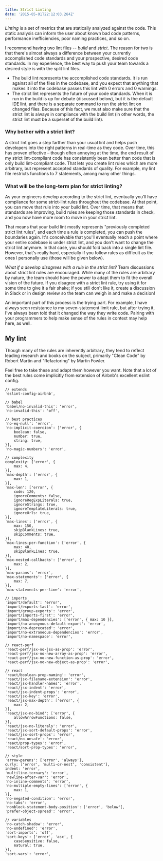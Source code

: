 ```yaml
---
title: Strict Linting
date: '2015-05-01T22:12:03.284Z'
---
```


_Linting_ is a set of metrics that are statically analyzed against the code. This static analysis can inform the user about known bad code patterns, performance inefficiencies, poor naming practices, and so on.

I recommend having two lint files -- _build_ and _strict_. The reason for two is that there's almost always a difference between your currently accomplished code standards and your prospective, desired code standards. In my experience, the best way to push your team towards a desired style is with the split lint files.

* The build lint represents the accomplished code standards. It is run against all of the files in the codebase, and you expect that anything that makes it into the codebase passes this lint with 0 errors and 0 warnings.
* The strict lint represents the future of your code standards. When it is run in the build is up for debate (discussed below), but it is the default IDE lint, and there is a separate command to run the strict lint on changed files. Because of this fact, we must also make sure that the strict lint is always in compliance with the build lint (in other words, the strict lint must be a superset of the build lint).


### Why bother with a strict lint?
A strict lint goes a step farther than your usual lint and helps push developers into the right patterns in real-time as they code. Over time, this has proven effective – though often annoying at the time, the end result of my strict lint-compliant code has consistently been better than code that is only build lint-compliant code. That lets you create lint rules which are more arbitrary, but represent accepted standards of quality. For example, my lint file restricts functions to 7 statements, among many other things.


### What will be the long-term plan for strict linting?
As your engineers develop according to the strict lint, eventually you'll have compliance for some strict-lint rules throughout the codebase. At that point, you can move that rule into your build lint. Over time, that means that standards are improving, build rules are keeping those standards in check, and you now have more room to move in your strict lint.

That means that your build lint mostly represents "previously completed strict lint rules", and each time a rule is completed, you can push the boundaries again. It's conceivable that you'll eventually reach a point where your entire codebase is under strict lint, and you don't want to change the strict lint anymore. In that case, you should fold back into a single lint file. However, that's really hard, especially if you follow rules as difficult as the ones I personally use (those will be given below).

_What if a develop disagrees with a rule in the strict lint?_
Team discussions about strict lint rules are encouraged. While many of the rules are arbitrary by nature, the team should have the power to adapt them to fit the overall vision of the future. If you disagree with a strict lint rule, try using it for some time to give it a fair shake; if you still don't like it, create a discussion in Slack or in design review so the team can weigh in and make a decision!

An important part of this process is the trying part. For example, I have always seen resistance to my seven-statement limit rule, but after trying it, I've always been told that it changed the way they write code. Pairing with your programmers to help make sense of the rules in context may help here, as well.



## My lint
Though many of the rules are inherently arbitrary, they tend to reflect leading research and books on the subject, primarily "Clean Code" by Robert Martin and "Refactoring" by Martin Fowler.

Feel free to take these and adapt them however you want. Note that a lot of the best rules come implicitly from extension of Airbnb's excellent eslint config.

```
// extends
'eslint-config-airbnb',

// babel
'babel/no-invalid-this': 'error',
'no-invalid-this': 'off',

// best practices
'no-eq-null': 'error',
'no-implicit-coercion': ['error', {
    boolean: false,
    number: true,
    string: true,
}],
'no-magic-numbers': 'error',

// complexity
complexity: ['error', {
    max: 4,
}],
'max-depth': ['error', {
    max: 1,
}],
'max-len': ['error', {
    code: 120,
    ignoreComments: false,
    ignoreRegExpLiterals: true,
    ignoreStrings: true,
    ignoreTemplateLiterals: true,
    ignoreUrls: true,
}],
'max-lines': ['error', {
    max: 150,
    skipBlankLines: true,
    skipComments: true,
}],
'max-lines-per-function': ['error', {
    max: 40,
    skipBlankLines: true,
}],
'max-nested-callbacks': ['error', {
    max: 2,
}],
'max-params': 'error',
'max-statements': ['error', {
    max: 7,
}],
'max-statements-per-line': 'error',

// imports
'import/default': 'error',
'import/exports-last': 'error',
'import/group-exports': 'error',
'import/imports-first': 'error',
'import/max-dependencies': ['error', { max: 10 }],
'import/no-anonymous-default-export': 'error',
'import/no-deprecated': 'error',
'import/no-extraneous-dependencies': 'error',
'import/no-namespace': 'error',

// react-perf
'react-perf/jsx-no-jsx-as-prop': 'error',
'react-perf/jsx-no-new-array-as-prop': 'error',
'react-perf/jsx-no-new-function-as-prop': 'error',
'react-perf/jsx-no-new-object-as-prop': 'error',

// react
'react/boolean-prop-naming': 'error',
'react/jsx-filename-extension': 'error',
'react/jsx-handler-names': 'error',
'react/jsx-indent': 'error',
'react/jsx-indent-props': 'error',
'react/jsx-key': 'error',
'react/jsx-max-depth': ['error', {
    max: 2,
}],
'react/jsx-no-bind': ['error', {
    allowArrowFunctions: false,
}],
'react/jsx-no-literals': 'error',
'react/jsx-sort-default-props': 'error',
'react/jsx-sort-props': 'error',
'react/no-unsafe': 'error',
'react/prop-types': 'error',
'react/sort-prop-types': 'error',

// style
'arrow-parens': ['error', 'always'],
curly: ['error', 'multi-or-nest', 'consistent'],
indent: 'error',
'multiline-ternary': 'error',
'newline-after-var': 'error',
'no-inline-comments': 'error',
'no-multiple-empty-lines': ['error', {
    max: 1,
}],
'no-negated-condition': 'error',
'no-tabs': 'error',
'nonblock-statement-body-position': ['error', 'below'],
'prefer-object-spread': 'error',

// variables
'no-catch-shadow': 'error',
'no-undefined': 'error',
'sort-imports': 'off',
'sort-keys': ['error', 'asc', {
    caseSensitive: false,
    natural: true,
}],
'sort-vars': 'error',
```